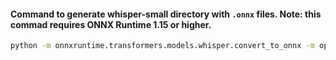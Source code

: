 #### Command to generate whisper-small directory with `.onnx` files. Note: this commad requires ONNX Runtime 1.15 or higher.

```bash
python -m onnxruntime.transformers.models.whisper.convert_to_onnx -m openai/whisper-small --output whisper-small --use_external_data_format --state_dict_path pytorch_model.bin
```